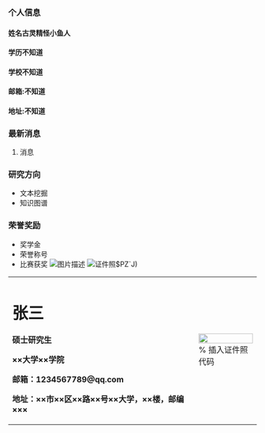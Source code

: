 ### 个人信息
####  姓名古灵精怪小鱼人
####  学历不知道
####  学校不知道
####  邮箱:不知道
####  地址:不知道

### 最新消息
1.  消息


### 研究方向
- 文本挖掘
- 知识图谱

### 荣誉奖励
  - 奖学金
  - 荣誉称号
  - 比赛获奖
![图片描述](图片链接)
![证件照](/_{NPR6B}KW~8J}H_D)$PZ`J)
<table border="0">
  <tr>
    <td width="75%">
      <h1>张三</h1>
      <p><b>硕士研究生</b></p>
      <p><b>××大学××学院</b></p>
      <p><b>邮箱：1234567789@qq.com</b></p>
      <p><b>地址：××市××区××路××号××大学，××楼，邮编×××</b></p>
    </td>
    <td width="25%">
      <img src="/zhengjianzhao.jpg" width="100%">      % 插入证件照代码
    </td>
  </tr>
</table>
